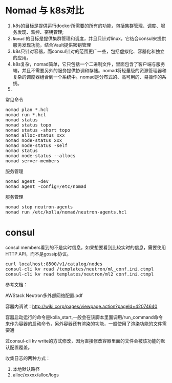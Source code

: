 # Nomad 与 k8s对比
1. k8s的目标是提供运行docker所需要的所有的功能，包括集群管理、调度、服务发现、监控、密钥管理;
2.  `Nomad` 的目标是提供集群管理和调度，并且只针对linux，它结合consul来提供服务发现功能，结合Vault提供密钥管理
3.  k8s只针对容器，而consul针对的范围更广一些，包括虚拟化、容器化和独立的应用。
4.  k8s复杂，nomad简单，它只包括一个二进制文件，里面包含了客户端与服务端，并且不需要另外的服务提供协调和存储。nomad将轻量级的资源管理器和复杂的调度器组合到一个系统中。nomad是分布式的、高可用的、易操作的系统。
5.  




常见命令

<pre>
nomad plan *.hcl
nomad run *.hcl
nomad status
nomad status topo
nomad status -short topo
nomad alloc-status xxx
nomad node-status xxx
nomad node-status -self
nomad status
nomad node-status --allocs
nomad server-members
</pre>

服务管理
<pre>
nomad agent -dev
nomad agent -config=/etc/nomad
</pre>

服务管理
<pre>
nomad stop neutron-agents
nomad run /etc/kolla/nomad/neutron-agents.hcl
</pre>

# consul
consul members看到的不是实时信息，如果想要看到比较实时的信息，需要使用HTTP API，而不是gossip协议。

<pre>
curl localhost:8500/v1/catalog/nodes
consul-cli kv read /templates/neutron/ml_conf.ini.ctmpl
consul-cli kv read templates/neutron/ml2_conf.ini.ctmpl
</pre>

参考文档：

AWStack Neutron多外部网络配置.pdf

容器内调试：http://wiki.corp/pages/viewpage.action?pageId=42074640

容器启动运行的命令是kolla_start,一般会在该脚本里面调用/run_command命令来作为容器的启动命令，另外容器还有渲染的功能，一般使用了渲染功能的文件需要通

过consul-cli kv write的方式修改，因为直接修改容器里面的文件会被该功能的默认配置覆盖。

收集日志的两种方式：

1. 本地默认路径
2. alloc/xxxxx/alloc/logs
